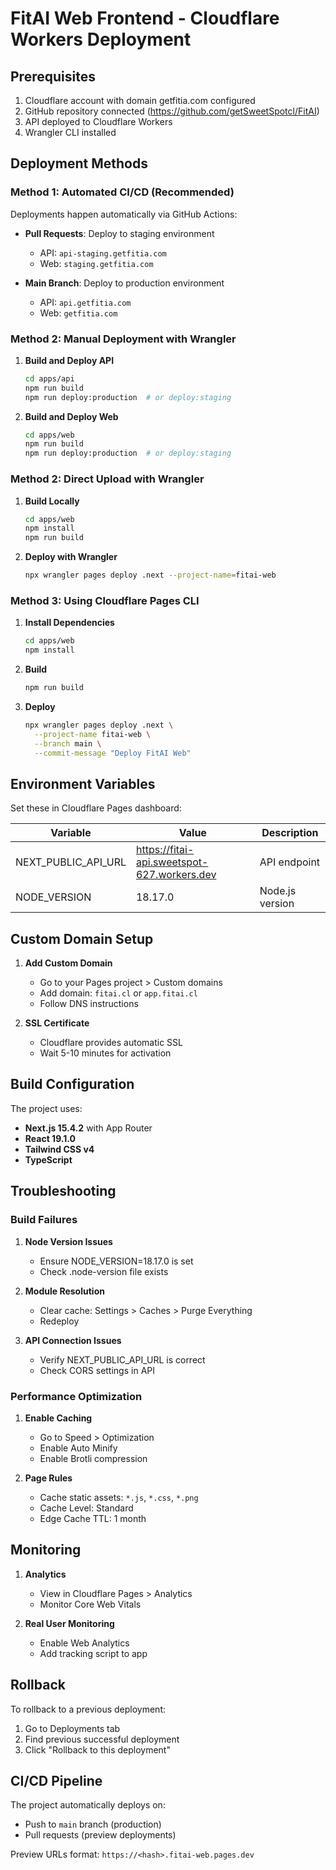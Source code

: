 # FitAI Web Frontend - Cloudflare Workers Deployment

## Prerequisites

1. Cloudflare account with domain getfitia.com configured
2. GitHub repository connected (https://github.com/getSweetSpotcl/FitAI)
3. API deployed to Cloudflare Workers
4. Wrangler CLI installed

## Deployment Methods

### Method 1: Automated CI/CD (Recommended)

Deployments happen automatically via GitHub Actions:

- **Pull Requests**: Deploy to staging environment
  - API: `api-staging.getfitia.com`
  - Web: `staging.getfitia.com`

- **Main Branch**: Deploy to production environment
  - API: `api.getfitia.com` 
  - Web: `getfitia.com`

### Method 2: Manual Deployment with Wrangler

1. **Build and Deploy API**
   ```bash
   cd apps/api
   npm run build
   npm run deploy:production  # or deploy:staging
   ```

2. **Build and Deploy Web**
   ```bash
   cd apps/web
   npm run build
   npm run deploy:production  # or deploy:staging
   ```

### Method 2: Direct Upload with Wrangler

1. **Build Locally**
   ```bash
   cd apps/web
   npm install
   npm run build
   ```

2. **Deploy with Wrangler**
   ```bash
   npx wrangler pages deploy .next --project-name=fitai-web
   ```

### Method 3: Using Cloudflare Pages CLI

1. **Install Dependencies**
   ```bash
   cd apps/web
   npm install
   ```

2. **Build**
   ```bash
   npm run build
   ```

3. **Deploy**
   ```bash
   npx wrangler pages deploy .next \
     --project-name fitai-web \
     --branch main \
     --commit-message "Deploy FitAI Web"
   ```

## Environment Variables

Set these in Cloudflare Pages dashboard:

| Variable | Value | Description |
|----------|-------|-------------|
| NEXT_PUBLIC_API_URL | https://fitai-api.sweetspot-627.workers.dev | API endpoint |
| NODE_VERSION | 18.17.0 | Node.js version |

## Custom Domain Setup

1. **Add Custom Domain**
   - Go to your Pages project > Custom domains
   - Add domain: `fitai.cl` or `app.fitai.cl`
   - Follow DNS instructions

2. **SSL Certificate**
   - Cloudflare provides automatic SSL
   - Wait 5-10 minutes for activation

## Build Configuration

The project uses:
- **Next.js 15.4.2** with App Router
- **React 19.1.0**
- **Tailwind CSS v4**
- **TypeScript**

## Troubleshooting

### Build Failures

1. **Node Version Issues**
   - Ensure NODE_VERSION=18.17.0 is set
   - Check .node-version file exists

2. **Module Resolution**
   - Clear cache: Settings > Caches > Purge Everything
   - Redeploy

3. **API Connection Issues**
   - Verify NEXT_PUBLIC_API_URL is correct
   - Check CORS settings in API

### Performance Optimization

1. **Enable Caching**
   - Go to Speed > Optimization
   - Enable Auto Minify
   - Enable Brotli compression

2. **Page Rules**
   - Cache static assets: `*.js`, `*.css`, `*.png`
   - Cache Level: Standard
   - Edge Cache TTL: 1 month

## Monitoring

1. **Analytics**
   - View in Cloudflare Pages > Analytics
   - Monitor Core Web Vitals

2. **Real User Monitoring**
   - Enable Web Analytics
   - Add tracking script to app

## Rollback

To rollback to a previous deployment:
1. Go to Deployments tab
2. Find previous successful deployment
3. Click "Rollback to this deployment"

## CI/CD Pipeline

The project automatically deploys on:
- Push to `main` branch (production)
- Pull requests (preview deployments)

Preview URLs format: `https://<hash>.fitai-web.pages.dev`